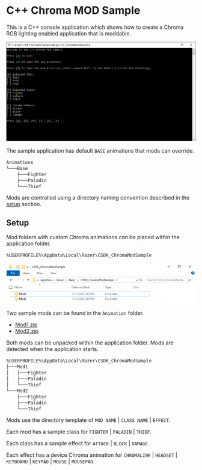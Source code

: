 # C++ Chroma MOD Sample

This is a C++ console application which shows how to create a Chroma RGB lighting enabled application that is moddable.

![image_1](images/image_1.png)

The sample application has default `BASE` animations that mods can override.

```
Animations
└───Base
    ├───Fighter
    ├───Paladin
    └───Thief
```

Mods are controlled using a directory naming convention described in the [setup](#setup) section.

## Setup

Mod folders with custom Chroma animations can be placed within the application folder.

```
%USERPROFILE%\AppData\Local\Razer\CSDK_ChromaModSample
```

![image_2](images/image_2.png)

Two sample mods can be found in the `Animation` folder.

* [Mod1.zip](Animations/Mod1.zip)
* [Mod2.zip](Animations/Mod2.zip)

Both mods can be unpacked within the application folder. Mods are detected when the application starts.

```
%USERPROFILE%\AppData\Local\Razer\CSDK_ChromaModSample
├───Mod1
│   ├───Fighter
│   ├───Paladin
│   └───Thief
└───Mod2
    ├───Fighter
    ├───Paladin
    └───Thief
```

Mods use the directory template of `MOD NAME` | `CLASS NAME` | `EFFECT`.

Each mod has a sample class for `FIGHTER` | `PALADIN` | `THIEF`.

Each class has a sample effect for `ATTACK` | `BLOCK` | `DAMAGE`.

Each effect has a device Chroma animation for `CHROMALINK` | `HEADSET` | `KEYBOARD` | `KEYPAD` | `MOUSE` | `MOUSEPAD`.
